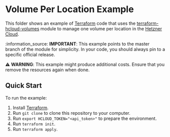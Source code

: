 # Volume Per Location Example

This folder shows an example of [Terraform](https://www.terraform.io) code that uses the [terraform-hcloud-volumes](https://github.com/peterpramb/terraform-hcloud-volumes) module to manage one volume per location in the [Hetzner Cloud](https://www.hetzner.com/cloud).

:information\_source: **IMPORTANT**: This example points to the master branch of the module for simplicity. In your code, you should always pin to a specific official release.

:warning: **WARNING**: This example might produce additional costs. Ensure that you remove the resources again when done.


## Quick Start

To run the example:

1. Install [Terraform](https://www.terraform.io).
2. Run `git clone` to clone this repository to your computer.
3. Run `export HCLOUD_TOKEN="<api_token>"` to prepare the environment.
4. Run `terraform init`.
5. Run `terraform apply`.
